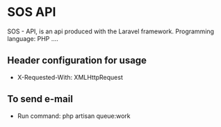 # SOS API

SOS - API, is an api produced with the Laravel framework.
Programming language: PHP ....

## Header configuration for usage

- X-Requested-With: XMLHttpRequest

## To send e-mail

- Run command: php artisan queue:work
